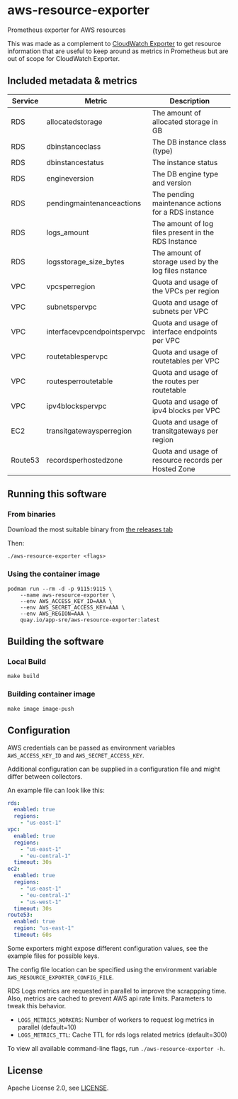 # aws-resource-exporter

Prometheus exporter for AWS resources

This was made as a complement to [CloudWatch Exporter](https://github.com/prometheus/cloudwatch_exporter) to get resource information that are useful to keep around as metrics in Prometheus but are out of scope for CloudWatch Exporter.

## Included metadata & metrics

| Service | Metric                      | Description                                         |
|---------|-----------------------------|-----------------------------------------------------|
| RDS     | allocatedstorage            | The amount of allocated storage in GB               |
| RDS     | dbinstanceclass             | The DB instance class (type)                        |
| RDS     | dbinstancestatus            | The instance status                                 |
| RDS     | engineversion               | The DB engine type and version                      |
| RDS     | pendingmaintenanceactions   | The pending maintenance actions for a RDS instance  |
| RDS     | logs_amount                 | The amount of log files present in the RDS Instance |
| RDS     | logsstorage_size_bytes      | The amount of storage used by the log files nstance |
| VPC     | vpcsperregion               | Quota and usage of the VPCs per region              |
| VPC     | subnetspervpc               | Quota and usage of subnets per VPC                  |
| VPC     | interfacevpcendpointspervpc | Quota and usage of interface endpoints per VPC      |
| VPC     | routetablespervpc           | Quota and usage of routetables per VPC              |
| VPC     | routesperroutetable         | Quota and usage of the routes per routetable        |
| VPC     | ipv4blockspervpc            | Quota and usage of ipv4 blocks per VPC              |
| EC2     | transitgatewaysperregion    | Quota and usage of transitgateways per region       |
| Route53 | recordsperhostedzone        | Quota and usage of resource records per Hosted Zone |


## Running this software

### From binaries

Download the most suitable binary from [the releases tab](https://github.com/app-sre/aws-resource-exporter/releases)

Then:

    ./aws-resource-exporter <flags>

### Using the container image

    podman run --rm -d -p 9115:9115 \
        --name aws-resource-exporter \
        --env AWS_ACCESS_KEY_ID=AAA \
        --env AWS_SECRET_ACCESS_KEY=AAA \
        --env AWS_REGION=AAA \
        quay.io/app-sre/aws-resource-exporter:latest

## Building the software

### Local Build

    make build

### Building container image

    make image image-push

## Configuration

AWS credentials can be passed as environment variables `AWS_ACCESS_KEY_ID` and `AWS_SECRET_ACCESS_KEY`.

Additional configuration can be supplied in a configuration file and might differ between collectors.

An example file can look like this:

```yaml
rds:
  enabled: true
  regions:
    - "us-east-1"
vpc:
  enabled: true
  regions:
    - "us-east-1"
    - "eu-central-1"
  timeout: 30s
ec2:
  enabled: true
  regions:
    - "us-east-1"
    - "eu-central-1"
    - "us-west-1"
  timeout: 30s
route53:
  enabled: true
  region: "us-east-1"
  timeout: 60s
```

Some exporters might expose different configuration values, see the example files for possible keys.

The config file location can be specified using the environment variable `AWS_RESOURCE_EXPORTER_CONFIG_FILE`.

RDS Logs metrics are requested in parallel to improve the scrappping time. Also, metrics are cached to prevent AWS api rate limits. Parameters to
tweak this behavior.

- `LOGS_METRICS_WORKERS`: Number of workers to request log metrics in parallel (default=10)
- `LOGS_METRICS_TTL`: Cache TTL for rds logs related metrics (default=300)

To view all available command-line flags, run `./aws-resource-exporter -h`.

## License

Apache License 2.0, see [LICENSE](LICENSE).
